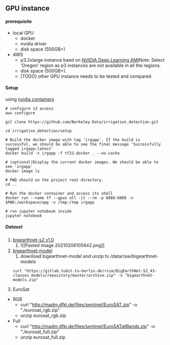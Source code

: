 ## GPU instance 
#### prerequisite
- local GPU
	- docker
	- nvidia driver
	- disk space (500GB+)
- AWS
	- p3.2xlarge instance baed on [NVIDIA Deep Learning AMI](https://aws.amazon.com/marketplace/pp/NVIDIA-NVIDIA-Deep-Learning-AMI/B076K31M1S)Note: Select 'Oregon' region as p3 instances are not available in all the regions.
	- disk space (500GB+). 
	- [TODO] other GPU instance needs to be tested and compared 

#### Setup 
using [nvidia containers](https://ngc.nvidia.com/catalog/containers/nvidia:tensorflow/tags)
```
# configure s3 access 
aws configure 

git clone https://github.com/Berkeley-Data/irrigation_detection.git

cd irrigation_detection/setup

# Build the docker image with tag 'irgapp'. If the build is successful, we should be able to see the final message 'Successfully tagged irgapp:latest'
docker build -t irgapp -f tf23.docker . --no-cache

# (optional)Display the current docker images. We should be able to see 'irgapp'
docker image ls

# PWD should on the project root directory. 
cd .. 

# Run the docker container and access its shell
docker run --name tf --gpus all -it --rm -p 8888:8888 -v $PWD:/workspace/app -v /tmp:/tmp irgapp

# run jupyter notebook inside 
jupyter notebook 
```

##### Dataset
1. [bigearthnet-s2 v1.0](http://bigearth.net/#downloads) 
	1. ![[Pasted image 20210206105642.png]]
2. [bigearthnet-model](https://gitlab.tubit.tu-berlin.de/rsim/BigEarthNet-S2_43-classes_models) 
	1. download bigearthnet-model and unzip to /data/raw/bigearthnet-models 
	```
	curl "https://gitlab.tubit.tu-berlin.de/rsim/BigEarthNet-S2_43-classes_models/repository/master/archive.zip" -o "bigearthnet-models.zip" 
	```
3. EuroSat
  * RGB
    - curl "http://madm.dfki.de/files/sentinel/EuroSAT.zip" -o "./eurosat_rgb.zip"
    - unzip eurosat_rgb.zip
  * Full
    - curl "http://madm.dfki.de/files/sentinel/EuroSATallBands.zip" -o "./eurosat_full.zip"
    - unzip eurosat_full.zip
